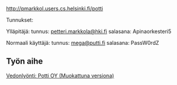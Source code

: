 http://pmarkkol.users.cs.helsinki.fi/potti

Tunnukset:

Ylläpitäjä:
tunnus: petteri.markkola@hki.fi
salasana: Apinaorkesteri5

Normaali käyttäjä:
tunnus: mega@putti.fi
salasana: PassW0rdZ

## Työn aihe

[Vedonlyönti: Potti OY (Muokattuna versiona)](http://advancedkittenry.github.io/suunnittelu_ja_tyoymparisto/aiheet/Vedonlyonti.html)
